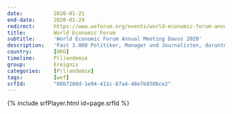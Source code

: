 ```yaml
---
date:          2020-01-21
end-date:      2020-01-24
redirect:      https://www.weforum.org/events/world-economic-forum-annual-meeting-2020
title:         World Economic Forum
subtitle:      'World Economic Forum Annual Meeting Davos 2020'
description:   'Fast 3.000 Politiker, Manager und Journalisten, darunter viele der mächtigsten Staats- und Konzernchefs, tagten in Davos.'
country:       [ORG]
timeline:      P(l)andemie
group:         Ereignis
categories:    [P(l)andemie]
tags:          [wef]
srfId:         "08b7280d-1e94-411c-87a4-48e7b850bce2"
---
```

{% include srfPlayer.html id=page.srfId %}

